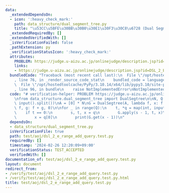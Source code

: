 ```yaml
---
data:
  _extendedDependsOn:
  - icon: ':heavy_check_mark:'
    path: data_structure/dual_segment_tree.py
    title: "\u53CC\u5BFE\u30BB\u30B0\u30E1\u30F3\u30C8\u6728 (Dual Segment Tree)"
  _extendedRequiredBy: []
  _extendedVerifiedWith: []
  _isVerificationFailed: false
  _pathExtension: py
  _verificationStatusIcon: ':heavy_check_mark:'
  attributes:
    PROBLEM: https://judge.u-aizu.ac.jp/onlinejudge/description.jsp?id=DSL_2_E
    links:
    - https://judge.u-aizu.ac.jp/onlinejudge/description.jsp?id=DSL_2_E
  bundledCode: "Traceback (most recent call last):\n  File \"/opt/hostedtoolcache/PyPy/3.10.14/x64/lib/pypy3.10/site-packages/onlinejudge_verify/documentation/build.py\"\
    , line 76, in _render_source_code_stat\n    bundled_code = language.bundle(\n\
    \  File \"/opt/hostedtoolcache/PyPy/3.10.14/x64/lib/pypy3.10/site-packages/onlinejudge_verify/languages/python.py\"\
    , line 96, in bundle\n    raise NotImplementedError\nNotImplementedError\n"
  code: "# verification-helper: PROBLEM https://judge.u-aizu.ac.jp/onlinejudge/description.jsp?id=DSL_2_E\n\
    \nfrom data_structure.dual_segment_tree import DualSegtree\n\nN, Q = map(int,\
    \ input().split())\nA = [0] * N\nG = DualSegtree(A, lambda f, x: f + x, lambda\
    \ f, g: f + g, 0)\n\nfor _ in range(Q):\n    t, *q = map(int, input().split())\n\
    \    if t == 0:\n        s, t, x = q\n        G.apply(s - 1, t, x)\n    else:\n\
    \        x = q[0]\n        print(G.get(x - 1))\n"
  dependsOn:
  - data_structure/dual_segment_tree.py
  isVerificationFile: true
  path: test/aoj/dsl_2_e_range_add_query.test.py
  requiredBy: []
  timestamp: '2024-02-26 12:20:09+09:00'
  verificationStatus: TEST_ACCEPTED
  verifiedWith: []
documentation_of: test/aoj/dsl_2_e_range_add_query.test.py
layout: document
redirect_from:
- /verify/test/aoj/dsl_2_e_range_add_query.test.py
- /verify/test/aoj/dsl_2_e_range_add_query.test.py.html
title: test/aoj/dsl_2_e_range_add_query.test.py
---
```

